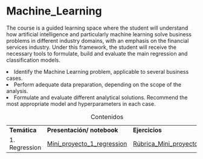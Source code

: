 # **Machine_Learning**
The course is a guided learning space where the student will understand how artificial intelligence and particularly machine learning solve business problems in different industry domains, with an emphasis on the financial services industry. Under this framework, the student will receive the necessary tools to formulate, build and evaluate the main regression and classification models.
<li> Identify the Machine Learning problem, applicable to several business cases.
<li> Perform adequate data preparation, depending on the scope of the analysis. 
<li> Formulate and evaluate different analytical solutions. Recommend the most appropriate model and hyperparameters in each case. 

<table>
<caption>Contenidos</caption>
  <tr>
    <td> <strong>Temática</strong> </td>
    <td> <strong>Presentación/ notebook </strong></td>
    <td> <strong>Ejercicios</strong></td>
  </tr>
<tr>
    <td> 1. Regression </td>
    <td rowspan="2"><a href="">Mini_proyecto_1_regression</td> 
    <td rowspan="2"><a href="">Rúbrica_Mini_proyecto_1</td>
  <tr>
    </tr>  

  
</table> 
